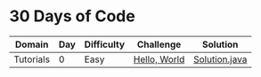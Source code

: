 # 30 Days of Code

| Domain    | Day | Difficulty |Challenge | Solution |
| --------- | --- | ---------- | -------- | -------- |
| Tutorials | 0   | Easy       | [Hello, World](https://www.hackerrank.com/challenges/30-hello-world)  | [Solution.java](30-days-of-code/day0x/day00/helloworld/Solution.java) |